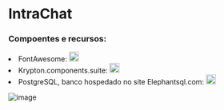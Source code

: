 # IntraChat

<h3>Compoentes e recursos: </h3>
 <li>FontAwesome: <a href =https://fontawesome.com"> <img width="20" src="https://cdn.icon-icons.com/icons2/196/PNG/128/brush-pencil_23730.png"></a> </li>
 <li>Krypton.components.suite: <a href ="https://www.nuget.org/packages/Krypton.Components.Suite/4.5.9/"> <img width="20" src="https://api.nuget.org/v3-flatcontainer/krypton.components.suite/4.5.9/icon"></a></li>
 <li>PostgreSQL, banco hospedado no site Elephantsql.com: <a href = "https://www.elephantsql.com"><img width="20" src="https://api.elephantsql.com/img/service-logo.png"></a></li>

![image](https://github.com/FP-Tainan/IntraChat/assets/147334601/ec2f916e-6b87-429a-9b91-d7f29aacb86e)
